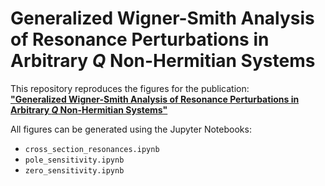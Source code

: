 # Generalized Wigner-Smith Analysis of Resonance Perturbations in Arbitrary $Q$ Non-Hermitian Systems

This repository reproduces the figures for the publication:  
**["Generalized Wigner-Smith Analysis of Resonance Perturbations in Arbitrary $Q$ Non-Hermitian Systems"](https://arxiv.org/abs/2410.19357)**

All figures can be generated using the Jupyter Notebooks:  
- `cross_section_resonances.ipynb`
- `pole_sensitivity.ipynb`
- `zero_sensitivity.ipynb`